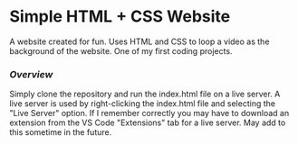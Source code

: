 # Simple HTML + CSS Website
A website created for fun. Uses HTML and CSS to loop a video as the background of the website. One of my first coding projects.

### ***Overview***
Simply clone the repository and run the index.html file on a live server. A live server is used by right-clicking the index.html file and selecting the "Live Server" option.
If I remember correctly you may have to download an extension from the VS Code "Extensions" tab for a live server. May add to this sometime in the future.
